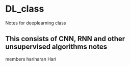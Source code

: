 # DL_class
Notes for deeplearning class

## This consists of CNN, RNN and other unsupervised algorithms notes
members
hariharan
Hari
